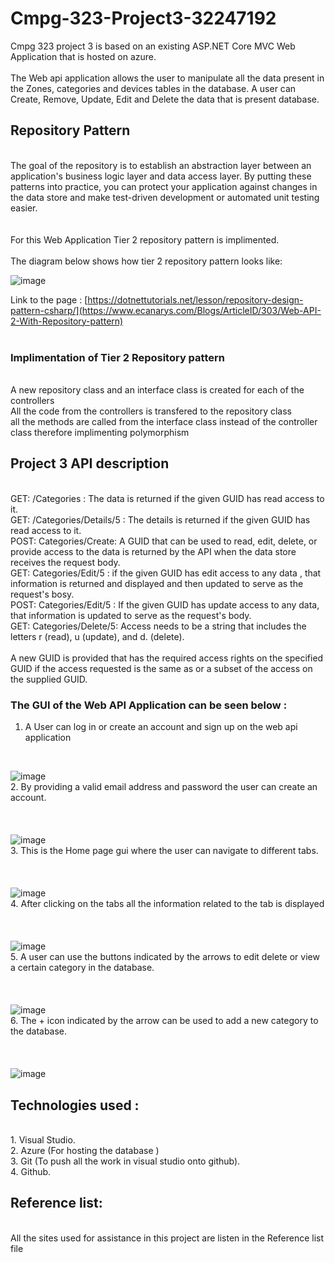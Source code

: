 # Cmpg-323-Project3-32247192
Cmpg 323 project 3 is based on an existing ASP.NET Core MVC Web Application that is hosted on azure.
<br />
<br />The Web api application allows the user to manipulate all the data present in the Zones, categories and devices tables in the database.
A user can Create, Remove, Update, Edit and Delete the data that is present database.
## Repository Pattern 
<br />The goal of the repository  is to establish an abstraction layer between an application's business logic layer and data access layer.
By putting these patterns into practice, you can protect your application against changes in the data store and make test-driven development or automated unit testing easier.
<br />
<br />
<br />For this Web Application Tier 2 repository pattern is implimented.
<br />
<br />The diagram below shows how tier 2 repository pattern looks like:


![image](https://user-images.githubusercontent.com/88322853/193018460-b2fa4efd-8682-461b-98f8-6dbe7df7dc71.png)




Link to the page : [https://dotnettutorials.net/lesson/repository-design-pattern-csharp/](https://www.ecanarys.com/Blogs/ArticleID/303/Web-API-2-With-Repository-pattern)
<br />
<br />
### Implimentation of Tier 2 Repository pattern
<br /> A new repository class and an interface class is created for each of the controllers
<br /> All the code from the controllers is transfered to the repository class
<br /> all the methods are called from the interface class instead of the controller class therefore implimenting polymorphism 

## Project 3 API description 
<br />    GET: /Categories : The data is returned if the given GUID has read access to it. 
<br />    GET: /Categories/Details/5 : The details is returned if the given GUID has read access to it.
<br />    POST: Categories/Create: A GUID that can be used to read, edit, delete, or provide access to the data is returned by the API when the data store receives the request body. 
<br />    GET: Categories/Edit/5 : if the given GUID has edit access to any data , that information is returned and displayed and then updated to serve as the request's bosy.
<br />    POST: Categories/Edit/5 : If the given GUID has update access to any data, that information is updated to serve as the request's body.
<br />    GET: Categories/Delete/5: Access needs to be a string that includes the letters r (read), u (update), and d. (delete).
<br /> 
<br /> 
A new GUID is provided that has the required access rights on the specified GUID if the access requested is the same as or a subset of the access on the supplied GUID. 
### The GUI of the Web API Application can be seen below :
1. A User can log in or create an account and sign up on the web api application 
<br /> 

![image](https://user-images.githubusercontent.com/88322853/193026083-94254ef4-ec1e-46a2-a738-7f0cbd3b5450.png)
<br /> 
 2. By providing a valid email address and password the user can create an account.
<br /> 
<br /> 
<br /> 
<br />
![image](https://user-images.githubusercontent.com/88322853/193021640-4866db9b-2d88-4c38-a8ce-a19abdc42c7a.png)
<br /> 
 3. This is the Home page gui where the user can navigate to different tabs.
<br /> 
<br /> 
<br /> 
<br />
![image](https://user-images.githubusercontent.com/88322853/193021712-11bbbdcf-d635-4268-ab1d-57d58e2e795f.png)
<br /> 
4. After clicking on the tabs all the information related to the tab is displayed 
<br /> 
<br /> 
<br /> 
<br />
![image](https://user-images.githubusercontent.com/88322853/193021857-6d41805b-ffec-44ef-a854-b99a692a6d27.png)
<br /> 
 5. A user can use the buttons indicated by the arrows to edit delete or view a certain category in the database.
<br /> 
<br /> 
<br /> 
<br />
![image](https://user-images.githubusercontent.com/88322853/193022633-e574c106-7e85-4608-b6bc-a67cff712895.png)
<br /> 
 6. The + icon indicated by the arrow can be used to add a new category to the database.
<br /> 
<br /> 
<br /> 
<br />
![image](https://user-images.githubusercontent.com/88322853/193022799-4cf78251-cdf5-486c-80ee-57aa15e47516.png)
## Technologies used :
<br /> 1. Visual Studio.
<br /> 2. Azure (For hosting the database )
<br /> 3. Git (To push all the work in visual studio onto github).
<br /> 4. Github.
## Reference list:
<br /> All the sites used for assistance in this project are listen in the Reference list file 






